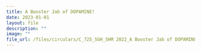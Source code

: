```yaml
---
title: A Booster Jab of DOPAMINE!
date: 2023-01-01
layout: file
description: ""
image: ""
file_url: /files/circulars/C_725_SGH_SHM 2022_A Booster Jab of DOPAMINE! (Jan 2023).pdf
---
```


